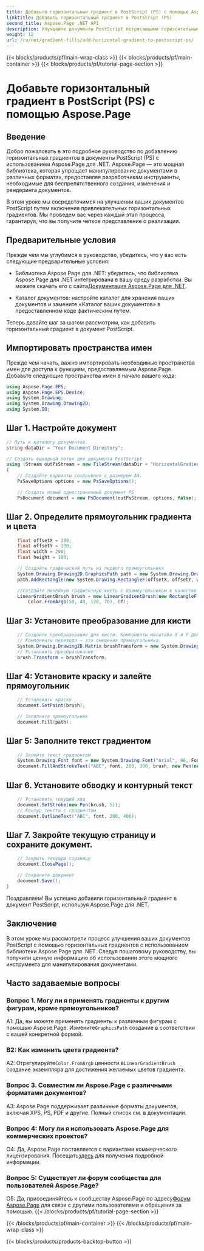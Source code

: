 ```yaml
---
title: Добавьте горизонтальный градиент в PostScript (PS) с помощью Aspose.Page
linktitle: Добавить горизонтальный градиент в PostScript (PS)
second_title: Aspose.Page .NET API
description: Улучшайте документы PostScript потрясающими горизонтальными градиентами с помощью Aspose.Page для .NET. Следуйте нашему пошаговому руководству для беспрепятственного внедрения.
weight: 12
url: /ru/net/gradient-fills/add-horizontal-gradient-to-postscript-ps/
---
```


{{< blocks/products/pf/main-wrap-class >}}
{{< blocks/products/pf/main-container >}}
{{< blocks/products/pf/tutorial-page-section >}}

# Добавьте горизонтальный градиент в PostScript (PS) с помощью Aspose.Page

## Введение

Добро пожаловать в это подробное руководство по добавлению горизонтальных градиентов в документы PostScript (PS) с использованием Aspose.Page для .NET. Aspose.Page — это мощная библиотека, которая упрощает манипулирование документами в различных форматах, предоставляя разработчикам инструменты, необходимые для беспрепятственного создания, изменения и рендеринга документов.

В этом уроке мы сосредоточимся на улучшении ваших документов PostScript путем включения привлекательных горизонтальных градиентов. Мы проведем вас через каждый этап процесса, гарантируя, что вы получите четкое представление о реализации.

## Предварительные условия

Прежде чем мы углубимся в руководство, убедитесь, что у вас есть следующие предварительные условия:

-  Библиотека Aspose.Page для .NET: убедитесь, что библиотека Aspose.Page для .NET интегрирована в вашу среду разработки. Вы можете скачать его с сайта[Документация Aspose.Page для .NET](https://reference.aspose.com/page/net/).

- Каталог документов: настройте каталог для хранения ваших документов и замените «Каталог ваших документов» в предоставленном коде фактическим путем.

Теперь давайте шаг за шагом рассмотрим, как добавить горизонтальный градиент в документ PostScript.

## Импортировать пространства имен

Прежде чем начать, важно импортировать необходимые пространства имен для доступа к функциям, предоставляемым Aspose.Page. Добавьте следующие пространства имен в начало вашего кода:

```csharp
using Aspose.Page.EPS;
using Aspose.Page.EPS.Device;
using System.Drawing;
using System.Drawing.Drawing2D;
using System.IO;
```

## Шаг 1. Настройте документ

```csharp
// Путь к каталогу документов.
string dataDir = "Your Document Directory";

// Создать выходной поток для документа PostScript
using (Stream outPsStream = new FileStream(dataDir + "HorizontalGradient_outPS.ps", FileMode.Create))
{
    // Создайте варианты сохранения с размером А4.
    PsSaveOptions options = new PsSaveOptions();

    // Создать новый одностраничный документ PS
    PsDocument document = new PsDocument(outPsStream, options, false);
```

## Шаг 2. Определите прямоугольник градиента и цвета

```csharp
    float offsetX = 200;
    float offsetY = 100;
    float width = 200;
    float height = 100;

    // Создайте графический путь из первого прямоугольника
    System.Drawing.Drawing2D.GraphicsPath path = new System.Drawing.Drawing2D.GraphicsPath();
    path.AddRectangle(new System.Drawing.RectangleF(offsetX, offsetY, width, height));

    //Создайте линейную градиентную кисть с прямоугольником в качестве границ, начального и конечного цветов.
    LinearGradientBrush brush = new LinearGradientBrush(new RectangleF(0, 0, width, height), Color.FromArgb(150, 0, 0, 0),
        Color.FromArgb(50, 40, 128, 70), 0f);
```

## Шаг 3: Установите преобразование для кисти

```csharp
    // Создайте преобразование для кисти. Компоненты масштаба X и Y должны быть равны ширине и высоте прямоугольника соответственно.
    // Компоненты перевода — это смещения прямоугольника.
    System.Drawing.Drawing2D.Matrix brushTransform = new System.Drawing.Drawing2D.Matrix(width, 0, 0, height, offsetX, offsetY);
    // Установить преобразование
    brush.Transform = brushTransform;
```

## Шаг 4: Установите краску и залейте прямоугольник

```csharp
    // Установить краску
    document.SetPaint(brush);

    // Заполните прямоугольник
    document.Fill(path);
```

## Шаг 5: Заполните текст градиентом

```csharp
    // Залейте текст градиентом
    System.Drawing.Font font = new System.Drawing.Font("Arial", 96, FontStyle.Bold);
    document.FillAndStrokeText("ABC", font, 200, 300, brush, new Pen(new SolidBrush(Color.Black), 2));
```

## Шаг 6. Установите обводку и контурный текст

```csharp
    // Установить текущий ход
    document.SetStroke(new Pen(brush, 5));
    // Контур текста с градиентом
    document.OutlineText("ABC", font, 200, 400);
```

## Шаг 7. Закройте текущую страницу и сохраните документ.

```csharp
    // Закрыть текущую страницу
    document.ClosePage();

    // Сохраните документ
    document.Save();
}
```

Поздравляем! Вы успешно добавили горизонтальный градиент в документ PostScript, используя Aspose.Page для .NET.

## Заключение

В этом уроке мы рассмотрели процесс улучшения ваших документов PostScript с помощью горизонтальных градиентов с использованием библиотеки Aspose.Page для .NET. Следуя пошаговому руководству, вы получили ценную информацию об использовании этого мощного инструмента для манипулирования документами.

## Часто задаваемые вопросы

### Вопрос 1. Могу ли я применять градиенты к другим фигурам, кроме прямоугольников?

 A1: Да, вы можете применять градиенты к различным фигурам с помощью Aspose.Page. Измените`GraphicsPath` создание в соответствии с вашей конкретной формой.

### В2: Как изменить цвета градиента?

 A2: Отрегулируйте`Color.FromArgb` ценности в`LinearGradientBrush` создание экземпляра для достижения желаемых цветов градиента.

### Вопрос 3. Совместим ли Aspose.Page с различными форматами документов?

A3: Aspose.Page поддерживает различные форматы документов, включая XPS, PS, PDF и другие. Полный список см. в документации.

### Вопрос 4: Могу ли я использовать Aspose.Page для коммерческих проектов?

 О4: Да, Aspose.Page поставляется с вариантами коммерческого лицензирования. Посещать[здесь](https://purchase.aspose.com/buy) для получения подробной информации.

### Вопрос 5: Существует ли форум сообщества для пользователей Aspose.Page?

 О5: Да, присоединяйтесь к сообществу Aspose.Page по адресу[Форум Aspose.Page](https://forum.aspose.com/c/page/39) для связи с другими пользователями и обращения за помощью.
{{< /blocks/products/pf/tutorial-page-section >}}

{{< /blocks/products/pf/main-container >}}
{{< /blocks/products/pf/main-wrap-class >}}

{{< blocks/products/products-backtop-button >}}
